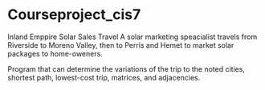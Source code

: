 # Courseproject_cis7
Inland Emppire Solar Sales Travel
A solar marketing speacialist travels from Riverside to Moreno Valley, then to Perris and Hemet to market solar packages to home-oweners.

Program that can determine the variations of the trip to the noted cities, shortest path, lowest-cost trip, matrices, and adjacencies.
